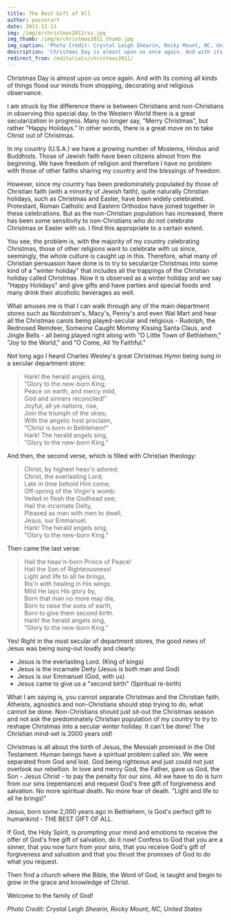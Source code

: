 ```yaml
---
title: The Best Gift of All
author: pastorart
date: 2011-12-11
img: /img/e/christmas2011rsz.jpg
img_thumb: /img/e/christmas2011_thumb.jpg
img_caption: 'Photo Credit: Crystal Leigh Shearin, Rocky Mount, NC, United States'
description: 'Christmas Day is almost upon us once again. And with its coming all kinds of things flood our minds from shopping, decorating and religious observance. I am struck by the difference there is between Christians and&hellip;'
redirect_from: /editorials/christmas2011/
---
```


Christmas Day is almost upon us once again. And with its coming all kinds of things flood our minds from shopping, decorating and religious observance.

I am struck by the difference there is between Christians and non-Christians in observing this special day. In the Western World there is a great secularization in progress. Many no longer say, "Merry Christmas", but rather "Happy Holidays." In other words, there is a great move on to take Christ out of Christmas.

In my country (U.S.A.) we have a growing number of Moslems, Hindus and Buddhists. Those of Jewish faith have been citizens almost from the beginning. We have freedom of religion and therefore I have no problem with those of other faiths sharing my country and the blessings of freedom.

However, since my country has been predominately populated by those of Christian faith (with a minority of Jewish faith), quite naturally Christian holidays, such as Christmas and Easter, have been widely celebrated. Protestant, Roman Catholic and Eastern Orthodox have joined together in these celebrations. But as the non-Christian population has increased, there has been some sensitivity to non-Christians who do not celebrate Christmas or Easter with us. I find this appropriate to a certain extent.

You see, the problem is, with the majority of my country celebrating Christmas, those of other religions want to celebrate with us since, seemingly, the whole culture is caught up in this. Therefore, what many of Christian persuasion have done is to try to secularize Christmas into some kind of a "winter holiday" that includes all the trappings of the Christian holiday called Christmas. Now it is observed as a winter holiday and we say "Happy Holidays" and give gifts and have parties and special foods and many drink their alcoholic beverages as well.

What amuses me is that I can walk through any of the main department stores such as Nordstrom's, Macy's, Penny's and even Wal Mart and hear all the Christmas carols being played-secular and religious - Rudolph, the Rednosed Reindeer, Someone Caught Mommy Kissing Santa Claus, and Jingle Bells - all being played right along with "O Little Town of Bethlehem," "Joy to the World," and "O Come, All Ye Faithful."

Not long ago I heard Charles Wesley's great Christmas Hymn being sung in a secular department store:

<blockquote>
  <p>Hark! the herald angels sing,<br>
  "Glory to the new-born King;<br>
  Peace on earth, and mercy mild,<br>
  God and sinners reconciled!"<br>
  Joyful, all ye nations, rise,<br>
  Join the triumph of the skies;<br>
  With the angelic host proclaim,<br>
  "Christ is born in Bethlehem!"<br>
  Hark! The herald angels sing,<br>
  "Glory to the new-born King."</p>
</blockquote>

And then, the second verse, which is filled with Christian theology:

<blockquote>
  <p>Christ, by highest heav'n adored;<br>
  Christ, the everlasting Lord;<br>
  Late in time behold Him come;<br>
  Off-spring of the Virgin's womb:<br>
  Veiled in flesh the Godhead see;<br>
  Hail the incarnate Deity,<br>
  Pleased as man with men to dwell,<br>
  Jesus, our Emmanuel.<br>
  Hark! The herald angels sing,<br>
  "Glory to the new-born King."</p>
</blockquote>

Then came the last verse:

<blockquote>
  <p>Hail the heav'n-born Prince of Peace!<br>
  Hail the Son of Righteousness!<br>
  Light and life to all he brings,<br>
  Ris'n with healing in His wings.<br>
  Mild He lays His glory by,<br>
  Born that man no more may die,<br>
  Born to raise the sons of earth,<br>
  Born to give them second birth.<br>
  Hark! the herald angels sing,<br>
  "Glory to the new-born King."</p>
</blockquote>

Yes! Right in the most secular of department stores, the good news of Jesus was being sung-out loudly and clearly:

 - Jesus is the everlasting Lord. (King of kings)
 - Jesus is the incarnate Deity (Jesus is both man and God)
 - Jesus is our Emmanuel (God, with us)
 - Jesus came to give us a "second birth" (Spiritual re-birth)

What I am saying is, you cannot separate Christmas and the Christian faith. Atheists, agnostics and non-Christians should stop trying to do, what cannot be done. Non-Christians should just sit-out the Christmas season and not ask the predominately Christian population of my country to try to reshape Christmas into a secular winter holiday. It can't be done! The Christian mind-set is 2000 years old!

Christmas is all about the birth of Jesus, the Messiah promised in the Old Testament. Human beings have a spiritual problem called sin. We were separated from God and lost. God being righteous and just could not just overlook our rebellion. In love and mercy God, the Father, gave us God, the Son - Jesus Christ - to pay the penalty for our sins. All we have to do is turn from our sins (repentance) and request God's free gift of forgiveness and salvation. No more spiritual death. No more fear of death. "Light and life to all he brings!"

Jesus, born some 2,000 years ago in Bethlehem, is God's perfect gift to humankind - THE BEST GIFT OF ALL.

If God, the Holy Spirit, is prompting your mind and emotions to receive the offer of God's free gift of salvation, do it now! Confess to God that you are a sinner, that you now turn from your sins, that you receive God's gift of forgiveness and salvation and that you thrust the promises of God to do what you request.

Then find a church where the Bible, the Word of God, is taught and begin to grow in the grace and knowledge of Christ.

Welcome to the family of God!

*Photo Credit: Crystal Leigh Shearin, Rocky Mount, NC, United States*
